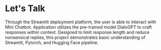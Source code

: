 # Let's Talk

Through the Streamlit deployment platform, the user is able to interact with Mini Chatbot.
Application utilizes the pre-trained model DialoGPT to craft responses within context. 
Designed to limit response length and reduce nonsensical replies, this project demonstrates
basic understanding of Streamlit, Pytorch, and Hugging Face pipeline.
